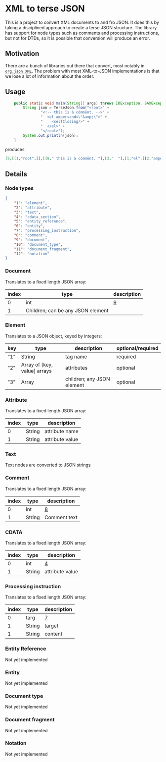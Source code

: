 # XML to terse JSON
This is a project to convert XML documents to and fro JSON. It does this by taking a disciplined approach
 to create a terse JSON structure. The library has support for node types such as comments and processing instructions,
 but not for DTDs, so it is possible that conversion will produce an error.

## Motivation
There are a bunch of libraries out there that convert, most notably in [`org.json.XML`](http://www.json.org/javadoc/org/json/XML.html). 
The problem with most XML-to-JSON implementations is that we lose a lot of information about the order.

## Usage
```java
    public static void main(String[] args) throws IOException, SAXException, ParserConfigurationException {
        String json = TerseJson.from("<root>" +
                "<!-- thïs ïs à cómmënt. -->" +
                "  <el ampersand=\"&amp;\">" +
                "    <selfClosing/>" +
                "  </el>" +
                "</root>");
        System.out.println(json);
    }
```

produces

```json
[9,[[1,"root",[],[[8," thïs ïs à cómmënt. "],[3,"  "],[1,"el",[[2,"ampersand","\u0026"]],[[3,"    "],[1,"selfClosing",[],[]],[3,"  "]]]]]]]
```

## Details

### Node types
```json
{ 
    "1": "element",
    "2": "attribute",
    "3": "text",
    "4": "cdata_section",
    "5": "entity_reference",
    "6": "entity",
    "7": "processing_instruction",
    "8": "comment",
    "9": "document",
    "10": "document_type",
    "11": "document_fragment",
    "12": "notation"
}
```

### Document
Translates to a fixed length JSON array:

|index|type|description|
|---|---|---|
|0|int|[9](#node-types)|
|1|Children; can be any JSON element|

### Element
Translates to a JSON object, keyed by integers:

|key|type|description|optional/required|
|---|---|---|---|
|"1"|String|tag name|required|
|"2"|Array of [key, value] arrays|attributes|optional|
|"3"|Array|children; any JSON element|optional|

### Attribute
Translates to a fixed length JSON array:

|index|type|description|
|---|---|---|
|0|String|attribute name|
|1|String|attribute value|

### Text
Text nodes are converted to JSON strings

### Comment
Translates to a fixed length JSON array:

|index|type|description|
|---|---|---|
|0|int|[8](#node-types)|
|1|String|Comment text|

### CDATA
Translates to a fixed length JSON array:

|index|type|description|
|---|---|---|
|0|int|[4](#node-types)|
|1|String|attribute value|

### Processing instruction
Translates to a fixed length JSON array:

|index|type|description|
|---|---|---|
|0|targ|[7](#node-types)|
|1|String|target|
|1|String|content|

### Entity Reference
Not yet implemented

### Entity 
Not yet implemented

### Document type
Not yet implemented

### Document fragment
Not yet implemented

### Notation
Not yet implemented
